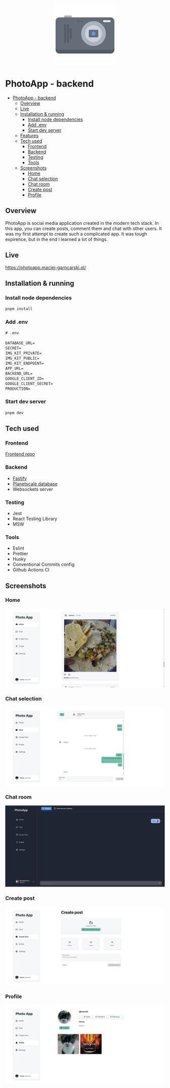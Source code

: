 <p align="center">
  <img width="192" height="192" src="https://raw.githubusercontent.com/MaciejGarncarski/photo-app/main/.github/logo.png">
</p>

# PhotoApp - backend

- [PhotoApp - backend](#photoapp---backend)
  - [Overview](#overview)
  - [Live](#live)
  - [Installation \& running](#installation--running)
    - [Install node dependencies](#install-node-dependencies)
    - [Add .env](#add-env)
    - [Start dev server](#start-dev-server)
  - [Features](#features)
  - [Tech used](#tech-used)
    - [Frontend](#frontend)
    - [Backend](#backend)
    - [Testing](#testing)
    - [Tools](#tools)
  - [Screenshots](#screenshots)
    - [Home](#home)
    - [Chat selection](#chat-selection)
    - [Chat room](#chat-room)
    - [Create post](#create-post)
    - [Profile](#profile)

## Overview

PhotoApp is social media application created in the modern tech stack.
In this app, you can create posts, comment them and chat with other users. It was my first attempt to create such a complicated app. It was tough expirence, but in the end I learned a lot of things.

## Live

<https://photoapp.maciej-garncarski.pl/>

## Installation & running

### Install node dependencies

```bash
pnpm install
```

### Add .env

```
# .env

DATABASE_URL=
SECRET=
IMG_KIT_PRIVATE=
IMG_KIT_PUBLIC=
IMG_KIT_ENDPOINT=
APP_URL=
BACKEND_URL=
GOOGLE_CLIENT_ID=
GOOGLE_CLIENT_SECRET=
PRODUCTION=
```

### Start dev server

```bash
pnpm dev
```

## Tech used

### Frontend

[Frontend repo](https://github.com/MaciejGarncarski/photo-app)

### Backend

- [Fastify](https://www.fastify.io/)
- [Planetscale database](https://planetscale.com/)
- Websockets server

### Testing

- Jest
- React Testing Library
- MSW

### Tools

- Eslint
- Prettier
- Husky
- Conventional Commits config
- Github Actions CI

## Screenshots

### Home

![home](https://raw.githubusercontent.com/MaciejGarncarski/photo-app/main/.github/screenshots/home.png)

### Chat selection

![chat](https://raw.githubusercontent.com/MaciejGarncarski/photo-app/main/.github/screenshots/chat.png)

### Chat room

![create post](https://raw.githubusercontent.com/MaciejGarncarski/photo-app/main/.github/screenshots/chat-room.png)

### Create post

![create post](https://raw.githubusercontent.com/MaciejGarncarski/photo-app/main/.github/screenshots/create-post.png)

### Profile

![profile](https://raw.githubusercontent.com/MaciejGarncarski/photo-app/main/.github/screenshots/profile.png)
